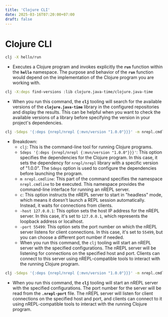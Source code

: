 ```yaml
---
title: 'Clojure CLI'
date: 2025-03-16T07:20:00+07:00
draft: false
---
```


# Clojure CLI

```bash
clj -X hello/run
```

- Executes a Clojure program and invokes explicitly the **`run`** function within the **`hello`** namespace. The purpose and behavior of the **`run`** function would depend on the implementation of the Clojure program you are working with.

```bash
clj -X:deps find-versions :lib clojure.java-time/clojure.java-time
```

- When you run this command, the **`clj`** tooling will search for the available versions of the **`clojure.java-time`** library in the configured repositories and display the results. This can be helpful when you want to check the available versions of a library before specifying the version in your project's dependencies.

```bash
clj -Sdeps '{:deps {nrepl/nrepl {:mvn/version "1.0.0"}}}' -m nrepl.cmdline -c --host 127.0.0.1 --port 55499
```

- Breakdown:
  - `clj`: This is the command-line tool for running Clojure programs.
  - `Sdeps '{:deps {nrepl/nrepl {:mvn/version "1.0.0"}}}'`: This option specifies the dependencies for the Clojure program. In this case, it sets the dependency for `nrepl/nrepl` library with a specific version of "1.0.0". The `Sdeps` option is used to configure the dependencies before launching the program.
  - `m nrepl.cmdline`: This part of the command specifies the namespace `nrepl.cmdline` to be executed. This namespace provides the command-line interface for running an nREPL server.
  - `c`: This option instructs the nREPL server to start in "headless" mode, which means it doesn't launch a REPL session automatically. Instead, it waits for connections from clients.
  - `-host 127.0.0.1`: This option sets the host IP address for the nREPL server. In this case, it's set to `127.0.0.1`, which represents the loopback address or localhost.
  - `-port 55499`: This option sets the port number on which the nREPL server listens for client connections. In this case, it's set to `55499`, but you can choose a different port number if needed.
  - When you run this command, the `clj` tooling will start an nREPL server with the specified configurations. The nREPL server will be listening for connections on the specified host and port. Clients can connect to this server using nREPL-compatible tools to interact with the running Clojure program.

```bash
clj -Sdeps '{:deps {nrepl/nrepl {:mvn/version "1.0.0"}}}' -m nrepl.cmdline -c --host 127.0.0.1 --port `< .nrepl-port`
```

- When you run this command, the **`clj`** tooling will start an nREPL server with the specified configurations. The port number for the server will be read from the **`.nrepl-port`** file. The nREPL server will listen for client connections on the specified host and port, and clients can connect to it using nREPL-compatible tools to interact with the running Clojure program.
